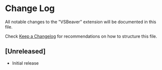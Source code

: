 # Change Log

All notable changes to the "VSBeaver" extension will be documented in this file.

Check [Keep a Changelog](http://keepachangelog.com/) for recommendations on how to structure this file.

## [Unreleased]

- Initial release